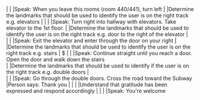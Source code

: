 |                   |                                        |Speak: When you leave this rooms (room 440/441), turn left
|                   |Determine the landmarks that should be used to identify the user is on the right track e.g. elevators   |
|                   |                                        |Speak: Turn right into hallway with elevators. Take elevator to the 1st floor.
|                   |Determine the landmarks that should be used to identify the user is on the right track e.g. door to the right of the elevator   |                                       
|                   |                                        |Speak: Exit the elevator and enter through the door on your right
|                   |Determine the landmarks that should be used to identify the user is on the right track e.g. stairs   |                $
|                   |                                        |Speak: Continue straight until you reach a door. Open the door and walk down the stairs      
|                   |Determine the landmarks that should be used to identify if the user is on the right track e.g. double doors |                   
|                   |                                        |Speak: Go through the double doors. Cross the road toward the Subway
|Person says: Thank you |                                    |
|                   |Understand that gratitude has been expressed and respond accordingly |
|                   |                                        |Speak: You're welcome



